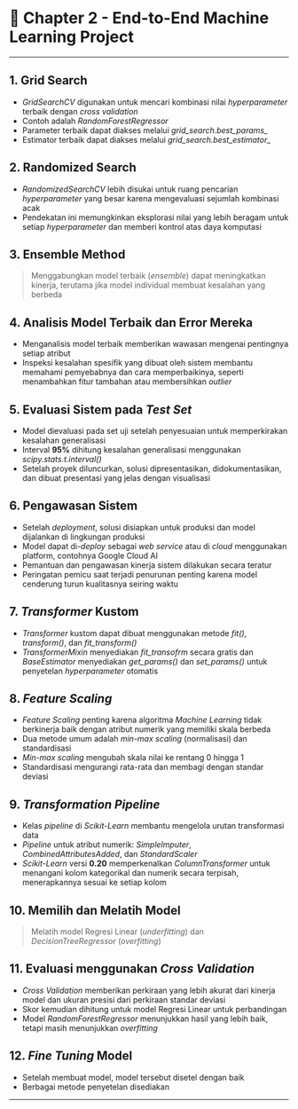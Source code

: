 # 🚀 **Chapter 2 - End-to-End Machine Learning Project**
---

## 1. Grid Search
- *GridSearchCV* digunakan untuk mencari kombinasi nilai *hyperparameter* terbaik dengan *cross validation*
- Contoh adalah *RandomForestRegressor*
- Parameter terbaik dapat diakses melalui *grid_search.best_params_*
- Estimator terbaik dapat diakses melalui *grid_search.best_estimator_*

## 2. Randomized Search
- *RandomizedSearchCV* lebih disukai untuk ruang pencarian *hyperparameter* yang besar karena mengevaluasi sejumlah kombinasi acak
- Pendekatan ini memungkinkan eksplorasi nilai yang lebih beragam untuk setiap *hyperparameter* dan memberi kontrol atas daya komputasi

## 3. Ensemble Method
> Menggabungkan model terbaik (*ensemble*) dapat meningkatkan kinerja, terutama jika model individual membuat kesalahan yang berbeda
>

## 4. Analisis Model Terbaik dan Error Mereka
- Menganalisis model terbaik memberikan wawasan mengenai pentingnya setiap atribut
- Inspeksi kesalahan spesifik yang dibuat oleh sistem membantu memahami pemyebabnya dan cara memperbaikinya, seperti menambahkan fitur tambahan atau membersihkan *outlier*

## 5. Evaluasi Sistem pada *Test Set*
- Model dievaluasi pada set uji setelah penyesuaian untuk memperkirakan kesalahan generalisasi
- Interval **95%** dihitung kesalahan generalisasi menggunakan *scipy.stats.t.interval()*
- Setelah proyek diluncurkan, solusi dipresentasikan, didokumentasikan, dan dibuat presentasi yang jelas dengan visualisasi

## 6. Pengawasan Sistem
- Setelah *deployment*, solusi disiapkan untuk produksi dan model dijalankan di lingkungan produksi
- Model dapat di-*deploy* sebagai *web service* atau di *cloud* menggunakan platform, contohnya Google Cloud AI
- Pemantuan dan pengawasan kinerja sistem dilakukan secara teratur
- Peringatan pemicu saat terjadi penurunan penting karena model cenderung turun kualitasnya seiring waktu

## 7. *Transformer* Kustom
- *Transformer* kustom dapat dibuat menggunakan metode *fit()*, *transform()*, dan *fit_transform()*
- *TransformerMixin* menyediakan *fit_transofrm* secara gratis dan *BaseEstimator* menyediakan *get_params()* dan *set_params()* untuk penyetelan *hyperparameter* otomatis

## 8. *Feature Scaling*
- *Feature Scaling* penting karena algoritma *Machine Learning* tidak berkinerja baik dengan atribut numerik yang memiliki skala berbeda
- Dua metode umum adalah *min-max scaling* (normalisasi) dan standardisasi
- *Min-max scaling* mengubah skala nilai ke rentang 0 hingga 1
- Standardisasi mengurangi rata-rata dan membagi dengan standar deviasi

## 9. *Transformation Pipeline*
- Kelas *pipeline* di *Scikit-Learn* membantu mengelola urutan transformasi data
- *Pipeline* untuk atribut numerik: *SimpleImputer*, *CombinedAttributesAdded*, dan *StandardScaler*
- *Scikit-Learn* versi **0.20** memperkenalkan *ColumnTransformer* untuk menangani kolom kategorikal dan numerik secara terpisah, menerapkannya sesuai ke setiap kolom

## 10. Memilih dan Melatih Model
> Melatih model Regresi Linear (*underfitting*) dan *DecisionTreeRegressor* (*overfitting*)

## 11. Evaluasi menggunakan *Cross Validation*
- *Cross Validation* memberikan perkiraan yang lebih akurat dari kinerja model dan ukuran presisi dari perkiraan standar deviasi
- Skor kemudian dihitung untuk model Regresi Linear untuk perbandingan
- Model *RandomForestRegressor* menunjukkan hasil yang lebih baik, tetapi masih menunjukkan *overfitting*

## 12. *Fine Tuning* Model
- Setelah membuat model, model tersebut disetel dengan baik
- Berbagai metode penyetelan disediakan

---
